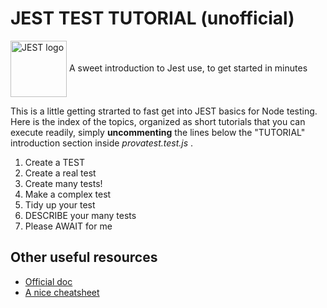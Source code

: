 # JEST TEST TUTORIAL (unofficial)
<img align="center" src="https://www.learnstorybook.com/logo-jest.png" alt="JEST logo" width="90">   
A sweet introduction to Jest use, to get started in minutes

This is a little getting strarted to fast get into JEST basics for Node testing.
Here is the index of the topics, organized as short tutorials that you can execute
readily, simply **uncommenting** the lines below the "TUTORIAL" introduction section inside _provatest.test.js_ .

1. Create a TEST
2. Create a real test
3. Create many tests!
4. Make a complex test
5. Tidy up your test
6. DESCRIBE your many tests
7. Please AWAIT for me

## Other useful resources
 * [Official doc](https://jestjs.io/)
 * [A nice cheatsheet](https://devhints.io/jest)
